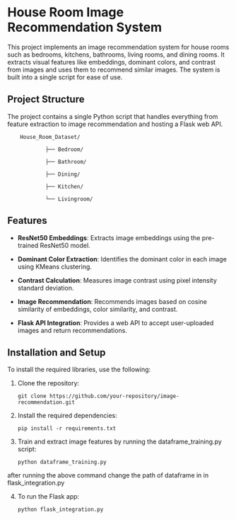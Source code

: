 # House Room Image Recommendation System

This project implements an image recommendation system for house rooms such as bedrooms, kitchens, bathrooms, living rooms, and dining rooms. It extracts visual features like embeddings, dominant colors, and contrast from images and uses them to recommend similar images. The system is built into a single script for ease of use.

## Project Structure

The project contains a single Python script that handles everything from feature extraction to image recommendation and hosting a Flask web API.

        House_Room_Dataset/
        
                ├── Bedroom/
                        
                ├── Bathroom/
                        
                ├── Dining/
                        
                ├── Kitchen/
                        
                └── Livingroom/


## Features

- **ResNet50 Embeddings**: 
  Extracts image embeddings using the pre-trained ResNet50 model.
  
- **Dominant Color Extraction**: 
  Identifies the dominant color in each image using KMeans clustering.
  
- **Contrast Calculation**: 
  Measures image contrast using pixel intensity standard deviation.
  
- **Image Recommendation**: 
  Recommends images based on cosine similarity of embeddings, color similarity, and contrast.

- **Flask API Integration**: 
  Provides a web API to accept user-uploaded images and return recommendations.

## Installation and Setup

To install the required libraries, use the following:

1.  Clone the repository:
   
        git clone https://github.com/your-repository/image-recommendation.git

2.  Install the required dependencies:

        pip install -r requirements.txt

3.  Train and extract image features by running the dataframe_training.py script:
        
        python dataframe_training.py

  after running the above command change the path of dataframe in in flask_integration.py

4.  To run the Flask app:
        
        python flask_integration.py

